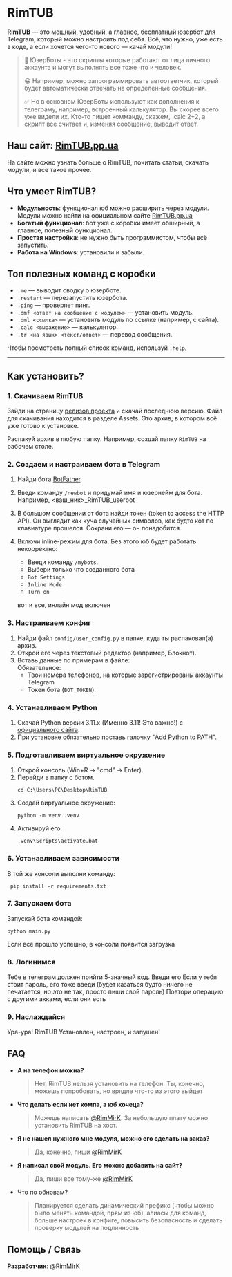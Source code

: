 # RimTUB

**RimTUB** — это мощный, удобный, а главное, бесплатный юзербот для Telegram, который можно настроить под себя. Всё, что нужно, уже есть в коде, а если хочется чего-то нового — качай модули!

> 🤖 ЮзерБоты - это скрипты которые работают от лица личного аккаунта и могут выполнять все тоже что и человек.
>
> 😀 Например, можно запрограммировать автоответчик, который будет автоматически отвечать на определенные сообщения.
>
> ✅ Но в основном ЮзерБоты используют как дополнения к телеграму, например, встроенный калькулятор. Вы скорее всего уже видели их. Кто-то пишет комманду, скажем, .calc 2+2, а скрипт все считает и, изменяя сообщение, выводит ответ.


## Наш сайт: [RimTUB.pp.ua](https://rimtub.pp.ua)

На сайте можно узнать больше о RimTUB, почитать статьи, скачать модули, и все такое прочее.


## Что умеет RimTUB?

- **Модульность**: функционал юб можно расширить через модули. Модули можно найти на официальном сайте [RimTUB.pp.ua](https://rimtub.pp.ua)
- **Богатый функционал**: бот уже с коробки имеет обширный, а главное, полезный функционал.
- **Простая настройка**: не нужно быть программистом, чтобы всё запустить.
- **Работа на Windows**: установили и забыли. 

## Топ полезных команд с коробки

- `.me` — выводит сводку о юзерботе.
- `.restart` — перезапустить юзербота.
- `.ping` — проверяет пинг.
- `.dmf <ответ на сообщение с модулем>` — установить модуль.
- `.dml <ссылка>` — установить модуль по ссылке (например, с сайта).
- `.calc <выражение>` — калькулятор.
- `.tr <на язык> <текст/ответ>` — перевод сообщения.

Чтобы посмотреть полный список команд, используй `.help`.

---

## Как установить?

### 1. Скачиваем RimTUB
Зайди на страницу [релизов проекта](https://github.com/RimTUB/RimTUB/releases) и скачай последнюю версию. Файл для скачивания находится в разделе Assets. Это архив, в котором всё уже готово к установке.

Распакуй архив в любую папку. Например, создай папку `RimTUB` на рабочем столе.

### 2. Создаем и настраиваем бота в Telegram

1. Найди бота [BotFather](https://t.me/BotFather).
2. Введи команду `/newbot` и придумай имя и юзернейм для бота. Например, <ваш_ник>_RimTUB_userbot
3. В большом сообщении от бота найди токен (token to access the HTTP API). Он выглядит как куча случайных символов, как будто кот по клавиатуре прошелся. Сохрани его — он понадобится.
4. Включи inline-режим для бота. Без этого юб будет работать некорректно:
   - Введи команду `/mybots`.
   - Выбери только что созданного бота
   - `Bot Settings`
   - `Inline Mode`
   - `Turn on`

    вот и все, инлайн мод включен

### 3. Настраиваем конфиг

1. Найди файл `config/user_config.py` в папке, куда ты распаковал(а) архив.
2. Открой его через текстовый редактор (например, Блокнот).
3. Вставь данные по примерам в файле:\
   Обязательное:
   - Твои номера телефонов, на которые зарегистрированы аккаунты Telegram
   - Токен бота (`BOT_TOKEN`).
   
     

### 4. Устанавливаем Python

1. Скачай Python версии 3.11.x (Именно 3.11! Это важно!) с [официального сайта](https://www.python.org/).
2. При установке обязательно поставь галочку "Add Python to PATH".

### 5. Подготавливаем виртуальное окружение

1. Открой консоль (Win+R -> "cmd" -> Enter).
2. Перейди в папку с ботом.
   ```
   cd С:\Users\PC\Desktop\RimTUB
   ```
3. Создай виртуальное окружение:
   ```
   python -m venv .venv
   ```
4. Активируй его:
   ```
   .venv\Scripts\activate.bat
   ```

### 6. Устанавливаем зависимости

В той же консоли выполни команду:
``` 
 pip install -r requirements.txt
```

### 7. Запускаем бота

Запускай бота командой:
```
python main.py
```
Если всё прошло успешно, в консоли появится загрузка

### 8. Логинимся

Тебе в телеграм должен прийти 5-значный код. Введи его
Если у тебя стоит пароль, его тоже введи (будет казаться будто ничего не печатается, но это не так, просто пиши свой пароль)
Повтори операцию с другими акками, если они есть

### 9. Наслаждайся

Ура-ура! RimTUB Установлен, настроен, и запушен!

## FAQ

- **А на телефон можна?**
  > Нет, RimTUB нельзя установить на телефон. Ты, конечно, можешь попробовать, но врядле что-то из этого выйдет
- **Что делать если нет компа, а юб хочеца?**
  > Можешь написать [@RimMirK](https://t.me/RimMirK). За небольшую плату можно установить RimTUB на хост.
- **Я не нашел нужного мне модуля, можно его сделать на заказ?**
  > Да, конечно, пиши [@RimMirK](https://t.me/RimMirK)
- **Я написал свой модуль. Его можно добавить на сайт?**
  > Да, пиши все тому-же [@RimMirK](https://t.me/RimMirK)
- Что по обновам?
  > Планируется сделать динамический префикс (чтобы можно было менять командой, прям из юб), алиасы для команд, больше настроек в конфиге, повысить безопасность и сделать проверку модулей на подлинность

## Помощь / Связь

**Разработчик**: [@RimMirK](https://t.me/RimMirK)
